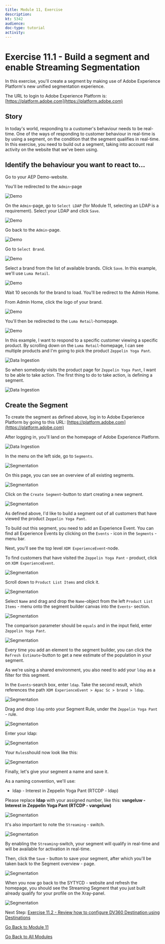 ```yaml
---
title: Module 11, Exercise
description: 
kt: 5342
audience: 
doc-type: tutorial
activity: 
---
```


# Exercise 11.1 - Build a segment and enable Streaming Segmentation

In this exercise, you'll create a segment by making use of Adobe Experience Platform's new unified segmentation experience.

The URL to login to Adobe Experience Platform is: [https://platform.adobe.com](https://platform.adobe.com)

## Story

In today's world, responding to a customer's behaviour needs to be real-time. One of the ways of responding to customer behaviour in real-time is by using a segment, on the condition that the segment qualifies in real-time. In this exercise, you need to build out a segment, taking into account real activity on the website that we've been using.

## Identify the behaviour you want to react to...

Go to your AEP Demo-website.

You'll be redirected to the ``Admin``-page

![Demo](./images/1.png)
  
On the ``Admin``-page, go to ``Select LDAP`` (for Module 11, selecting an LDAP is a requirement). Select your LDAP and click ``Save``.

![Demo](./images/ldap.png)

Go back to the ``Admin``-page.

![Demo](./images/1a.png)

Go to ``Select Brand``.
  
![Demo](./images/2.png)
  
Select a brand from the list of available brands. Click ``Save``. In this example, we'll use ``Luma Retail``.
  
![Demo](./images/3.png)
  
Wait 10 seconds for the brand to load. You'll be redirect to the Admin Home.
  
From Admin Home, click the logo of your brand.

![Demo](./images/adm_home.png)

You'll then be redirected to the ``Luma Retail``-homepage.

![Demo](./images/lb_home.png)

In this example, I want to respond to a specific customer viewing a specific product.
By scrolling down on the ``Luma Retail``-homepage, I can see multiple products and I'm going to pick the product ``Zeppelin Yoga Pant``.

![Data Ingestion](./images/homenadia.png)

So when somebody visits the product page for ``Zeppelin Yoga Pant``, I want to be able to take action. The first thing to do to take action, is defining a segment.

![Data Ingestion](./images/homenadiapp.png)

## Create the Segment

To create the segment as defined above, log in to Adobe Experience Platform by going to this URL: [https://platform.adobe.com](https://platform.adobe.com)

After logging in, you'll land on the homepage of Adobe Experience Platform.

![Data Ingestion](./images/home.png)

In the menu on the left side, go to ```Segments```.

![Segmentation](./images/menuseg.png)

On this page, you can see an overview of all existing segments.

![Segmentation](./images/segmentation.png)

Click on the ``Create Segment``-button to start creating a new segment.

![Segmentation](./images/createnewsegment.png)

As defined above, I'd like to build a segment out of all customers that have viewed the product ``Zeppelin Yoga Pant``.

To build out this segment, you need to add an Experience Event. You can find all Experience Events by clicking on the ```Events``` - icon in the ```Segments``` - menu bar.

Next, you'll see the top level ``XDM ExperienceEvent``-node.

To find customers that have visited the ```Zeppelin Yoga Pant``` - product, click on ```XDM ExperienceEvent```.

![Segmentation](./images/findee.png)

Scroll down to ```Product List Items``` and click it.

![Segmentation](./images/see.png)

Select ```Name``` and drag and drop the ```Name```-object from the left ```Product List Items``` - menu onto the segment builder canvas into the ```Events```- section.

![Segmentation](./images/eewebpdtlname1.png)

The comparison parameter should be ```equals``` and in the input field, enter ```Zeppelin Yoga Pant```.

![Segmentation](./images/pv.png)

Every time you add an element to the segment builder, you can click the ``Refresh Estimate``-button to get a new estimate of the population in your segment.

As we're using a shared environment, you also need to add your ``ldap`` as a filter for this segment.

In the ``Events``-search box, enter ``ldap``. Take the second result, which references the path ``XDM ExperienceEvent > Apac Sc > brand > ldap``.

![Segmentation](./images/ldap1.png)

Drag and drop ``ldap`` onto your Segment Rule, under the ``Zeppelin Yoga Pant`` - rule.

![Segmentation](./images/ldap2.png)

Enter your ldap:

![Segmentation](./images/ldap3.png)

Your ``Rules``should now look like this:

![Segmentation](./images/ldap4.png)

Finally, let's give your segment a name and save it.

As a naming convention, we'll use:

* ldap - Interest in Zeppelin Yoga Pant (RTCDP - ldap)

Please replace **ldap** with your assigned number, like this:
**vangeluw - Interest in Zeppelin Yoga Pant (RTCDP - vangeluw)**

![Segmentation](./images/segmentname.png)

It's also important to note the ``Streaming`` - switch.

![Segmentation](./images/streaming.png)

By enabling the ``Streaming``-switch, your segment will qualify in real-time and will be available for activation in real-time.

Then, click the ```Save``` - button to save your segment, after which you'll be taken back to the Segment overview - page.

![Segmentation](./images/savedsegment.png)

When you now go back to the SYTYCD - website and refresh the homepage, you should see the Streaming Segment that you just built already qualify for your profile on the Xray-panel.

![Segmentation](./images/xraystrseg.png)

Next Step: [Exercise 11.2 - Review how to configure DV360 Destination using Destinations](./ex2.md)

[Go Back to Module 11](./README.md)

[Go Back to All Modules](../../README.md)
